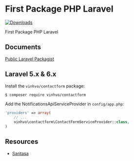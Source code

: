 # First Package PHP Laravel

[![Downloads](https://img.shields.io/packagist/dt/vinhvo/contactform.svg)](https://packagist.org/packages/vinhvo/contactform)

First Package PHP Laravel

## Documents
[Public Laravel Packagist](https://pusher.com/tutorials/publish-laravel-packagist)

## Laravel 5.x & 6.x

Install the ```vinhvo/contactform``` package:

```bash
$ composer require vinhvo/contactform
```

Add the NotificationsApiServiceProvider in ``config/app.php``:

```php
'providers' => array(
    // ...
    vinhvo\contactform\ContactFormServiceProvider::class,
)
```

## Resources

* [Saritasa](http://saritasa.com)
